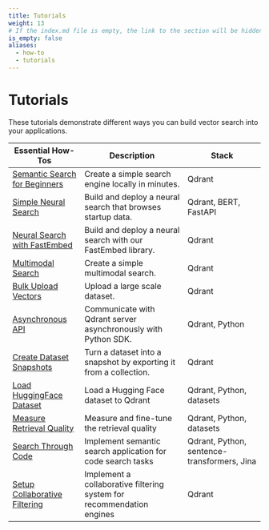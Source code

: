 ```yaml
---
title: Tutorials
weight: 13
# If the index.md file is empty, the link to the section will be hidden from the sidebar
is_empty: false
aliases:
  - how-to
  - tutorials
---
```


# Tutorials 

These tutorials demonstrate different ways you can build vector search into your applications. 

| Essential How-Tos                                                                      | Description                                                       | Stack                                       |   
|---------------------------------------------------------------------------------|-------------------------------------------------------------------|---------------------------------------------|
| [Semantic Search for Beginners](../tutorials/search-beginners/)                 | Create a simple search engine locally in minutes.                 | Qdrant                                      | 
| [Simple Neural Search](../tutorials/neural-search/)                             | Build and deploy a neural search that browses startup data.       | Qdrant, BERT, FastAPI                       | 
| [Neural Search with FastEmbed](../tutorials/neural-search-fastembed/)                                 | Build and deploy a neural search with our FastEmbed library.               | Qdrant                                      | 
| [Multimodal Search](../tutorials/multimodal-search-fastembed/)                                | Create a simple multimodal search.                                      | Qdrant                                      |  
| [Bulk Upload Vectors](../tutorials/bulk-upload/)                                | Upload a large scale dataset.                                     | Qdrant                                      | 
| [Asynchronous API](../tutorials/async-api/)                                     | Communicate with Qdrant server asynchronously with Python SDK.    | Qdrant, Python                              |
| [Create Dataset Snapshots](../tutorials/create-snapshot/)                       | Turn a dataset into a snapshot by exporting it from a collection. | Qdrant                                      | 
| [Load HuggingFace Dataset](../tutorials/huggingface-datasets/)                      | Load a Hugging Face dataset to Qdrant                             | Qdrant, Python, datasets                    |
| [Measure Retrieval Quality](../tutorials/retrieval-quality/)                    | Measure and fine-tune the retrieval quality                       | Qdrant, Python, datasets                    |
| [Search Through Code](../tutorials/code-search/)      | Implement semantic search application for code search tasks        | Qdrant, Python, sentence-transformers, Jina |
| [Setup Collaborative Filtering](../tutorials/collaborative-filtering/)      | Implement a collaborative filtering system for recommendation engines        | Qdrant|
